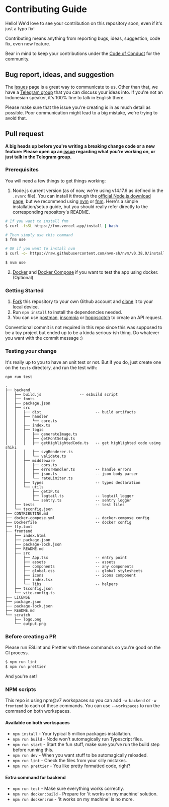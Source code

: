 # Contributing Guide

Hello! We'd love to see your contribution on this repository soon, even if it's just a typo fix!

Contributing means anything from reporting bugs, ideas, suggestion, code fix, even new feature.

Bear in mind to keep your contributions under the [Code of Conduct](./github/CODE_OF_CONDUCT.md) for the community.

## Bug report, ideas, and suggestion

The [issues](https://github.com/teknologi-umum/graphene/issues) page is a great way to communicate to us. Other than that, we have a [Telegram group](https://t.me/teknologi_umum) that you can discuss your ideas into. If you're not an Indonesian speaker, it's 100% fine to talk in English there.

Please make sure that the issue you're creating is in as much detail as possible. Poor communication might lead to a big mistake, we're trying to avoid that.

## Pull request

**A big heads up before you're writing a breaking change code or a new feature: Please open up an [issue](https://github.com/teknologi-umum/graphene/issues) regarding what you're working on, or just talk in the [Telegram group](https://t.me/teknologi_umum).**

### Prerequisites

You will need a few things to get things working:

1. Node.js current version (as of now, we're using v14.17.6 as defined in the `.nvmrc` file). You can install it through the [official Node.js download page](https://nodejs.org/en/download/), but we recommend using [nvm](https://github.com/nvm-sh/nvm) or [fnm](https://github.com/Schniz/fnm). Here's a simple installation/setup guide, but you should really refer directly to the corresponding repository's README.

```sh
# If you want to install fnm
$ curl -fsSL https://fnm.vercel.app/install | bash

# Then simply use this command
$ fnm use

# OR if you want to install nvm
$ curl -o- https://raw.githubusercontent.com/nvm-sh/nvm/v0.38.0/install.sh | bash

$ nvm use
```

2. [Docker](https://docs.docker.com/engine/install/) and [Docker Compose](https://docs.docker.com/compose/install/) if you want to test the app using docker. (Optional)

### Getting Started

1. [Fork](https://help.github.com/articles/fork-a-repo/) this repository to your own Github account and [clone](https://help.github.com/articles/cloning-a-repository/) it to your local device.
2. Run `npm install` to install the dependencies needed.
3. You can use [postman](https://www.postman.com/), [insomnia](https://insomnia.rest/) or [hoppscotch](https://hoppscotch.io/) to create an API request.

Conventional commit is not required in this repo since this was supposed to be a toy project but ended up to be a kinda serious-ish thing. Do whatever you want with the commit message :)

### Testing your change

It's really up to you to have an unit test or not. But if you do, just create one on the `tests` directory, and run the test with:

```
npm run test
```

```
.
├── backend
│   ├── build.js                 -- esbuild script
│   ├── fonts
│   ├── package.json
│   ├── src
│   │   ├── dist                        -- build artifacts
│   │   ├── handler
│   │   │   └── core.ts
│   │   ├── index.ts
│   │   ├── logic
│   │   │   ├── generateImage.ts
│   │   │   ├── getFontSetup.ts
│   │   │   ├── getHighlightedCode.ts   -- get highlighted code using shiki
│   │   │   ├── svgRenderer.ts
│   │   │   └── validate.ts
│   │   ├── middleware
│   │   │   ├── cors.ts
│   │   │   ├── errorHandler.ts         -- handle errors
│   │   │   ├── json.ts                 -- json body parser
│   │   │   └── rateLimiter.ts
│   │   ├── types                       -- types declaration
│   │   └── utils
│   │       ├── getIP.ts
│   │       ├── logtail.ts              -- logtail logger
│   │       └── sentry.ts               -- sentry logger
│   ├── tests                           -- test files
│   └── tsconfig.json
├── CONTRIBUTING.md
├── docker-compose.yml                  -- docker-compose config
├── Dockerfile                          -- docker config
├── fly.toml
├── frontend
│   ├── index.html
│   ├── package.json
│   ├── package-lock.json
│   ├── README.md
│   ├── src
│   │   ├── App.tsx                     -- entry point
│   │   ├── assets                      -- assets
│   │   ├── components                  -- any components
│   │   ├── global.css                  -- global stylesheets
│   │   ├── icons                       -- icons component
│   │   ├── index.tsx
│   │   └── libs                        -- helpers
│   ├── tsconfig.json
│   └── vite.config.ts
├── LICENSE
├── package.json
├── package-lock.json
├── README.md
└── scratch
    ├── logo.png
    └── output.png
```

### Before creating a PR

Please run ESLint and Prettier with these commands so you're good on the CI process.

```sh
$ npm run lint
$ npm run prettier
```

And you're set!

### NPM scripts

This repo is using npm@v7 workspaces so you can add `-w backend` or `-w frontend` to each of these commands. You can use `--workspaces` to run the command on both workspaces.

#### Available on both workspaces

- `npm install` - Your typical 5 million packages installation.
- `npm run build` - Node won't automagically run Typescript files.
- `npm run start` - Start the fun stuff, make sure you've run the build step before running this.
- `npm run dev` - When you want stuff to be automagically reloaded.
- `npm run lint` - Check the files from your silly mistakes.
- `npm run prettier` - You like pretty formatted code, right?

#### Extra command for backend

- `npm run test` - Make sure everything works correctly.
- `npm run docker:build` - Prepare for 'it works on my machine' solution.
- `npm run docker:run` - 'it works on my machine' is no more.
